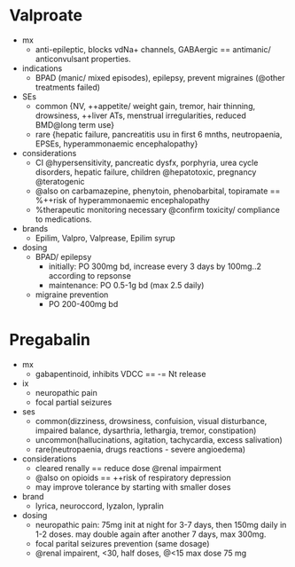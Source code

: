 # Valproate
- mx
    + anti-epileptic, blocks vdNa+ channels, GABAergic == antimanic/ anticonvulsant properties. 
- indications
    + BPAD (manic/ mixed episodes), epilepsy, prevent migraines (@other treatments failed)
- SEs
    + common {NV, ++appetite/ weight gain, tremor, hair thinning, drowsiness, ++liver ATs, menstrual irregularities, reduced BMD@long term use}
    + rare {hepatic failure, pancreatitis usu in first 6 mnths, neutropaenia, EPSEs, hyperammonaemic encephalopathy}
- considerations
    + CI @hypersensitivity, pancreatic dysfx, porphyria, urea cycle disorders, hepatic failure, children @hepatotoxic, pregnancy @teratogenic
    + @also on carbamazepine, phenytoin, phenobarbital, topiramate == %++risk of hyperammonaemic encephalopathy
    + %therapeutic monitoring necessary @confirm toxicity/ compliance to medications.
- brands    
    + Epilim, Valpro, Valprease, Epilim syrup
- dosing
    + BPAD/ epilepsy
        * initially: PO 300mg bd, increase every 3 days by 100mg..2 according to repsonse
        * maintenance: PO 0.5-1g bd (max 2.5 daily)
    + migraine prevention
        * PO 200-400mg bd


# Pregabalin
- mx
    + gabapentinoid, inhibits VDCC == -= Nt release 
- ix
    + neuropathic pain
    + focal partial seizures
- ses
    + common(dizziness, drowsiness, confuision, visual disturbance, impaired balance, dysarthria, lethargia, tremor, constipation)
    + uncommon(hallucinations, agitation, tachycardia, excess salivation)
    + rare(neutropaenia, drugs reactions - severe angioedema)
- considerations
    + cleared renally == reduce dose @renal impairment
    + @also on opioids == ++risk of respiratory depression
    + may improve tolerance by starting with smaller doses
- brand
    + lyrica, neuroccord, lyzalon, lypralin
- dosing
    + neuropathic pain: 75mg init at night for 3-7 days, then 150mg daily in 1-2 doses. may double again after another 7 days, max 300mg. 
    + focal parital seizures prevention (same dosage)
    + @renal impairent, <30, half doses, @<15 max dose 75 mg
